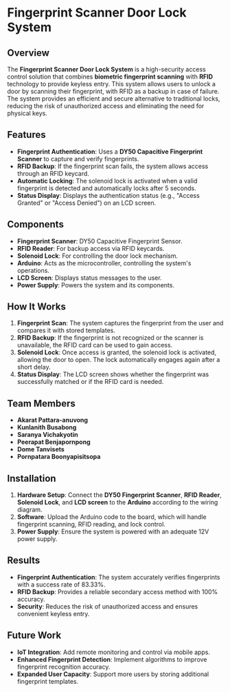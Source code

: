# Fingerprint Scanner Door Lock System

## Overview
The **Fingerprint Scanner Door Lock System** is a high-security access control solution that combines **biometric fingerprint scanning** with **RFID** technology to provide keyless entry. This system allows users to unlock a door by scanning their fingerprint, with RFID as a backup in case of failure. The system provides an efficient and secure alternative to traditional locks, reducing the risk of unauthorized access and eliminating the need for physical keys.

## Features
- **Fingerprint Authentication**: Uses a **DY50 Capacitive Fingerprint Scanner** to capture and verify fingerprints.
- **RFID Backup**: If the fingerprint scan fails, the system allows access through an RFID keycard.
- **Automatic Locking**: The solenoid lock is activated when a valid fingerprint is detected and automatically locks after 5 seconds.
- **Status Display**: Displays the authentication status (e.g., "Access Granted" or "Access Denied") on an LCD screen.

## Components
- **Fingerprint Scanner**: DY50 Capacitive Fingerprint Sensor.
- **RFID Reader**: For backup access via RFID keycards.
- **Solenoid Lock**: For controlling the door lock mechanism.
- **Arduino**: Acts as the microcontroller, controlling the system's operations.
- **LCD Screen**: Displays status messages to the user.
- **Power Supply**: Powers the system and its components.

## How It Works
1. **Fingerprint Scan**: The system captures the fingerprint from the user and compares it with stored templates.
2. **RFID Backup**: If the fingerprint is not recognized or the scanner is unavailable, the RFID card can be used to gain access.
3. **Solenoid Lock**: Once access is granted, the solenoid lock is activated, allowing the door to open. The lock automatically engages again after a short delay.
4. **Status Display**: The LCD screen shows whether the fingerprint was successfully matched or if the RFID card is needed.

## Team Members
- **Akarat Pattara-anuvong**
- **Kunlanith Busabong**  
- **Saranya Vichakyotin**  
- **Peerapat Benjapornpong**  
- **Dome Tanvisets**  
- **Pornpatara Boonyapisitsopa**

## Installation

1. **Hardware Setup**: Connect the **DY50 Fingerprint Scanner**, **RFID Reader**, **Solenoid Lock**, and **LCD screen** to the **Arduino** according to the wiring diagram.
2. **Software**: Upload the Arduino code to the board, which will handle fingerprint scanning, RFID reading, and lock control.
3. **Power Supply**: Ensure the system is powered with an adequate 12V power supply.

## Results
- **Fingerprint Authentication**: The system accurately verifies fingerprints with a success rate of 83.33%.
- **RFID Backup**: Provides a reliable secondary access method with 100% accuracy.
- **Security**: Reduces the risk of unauthorized access and ensures convenient keyless entry.

## Future Work
- **IoT Integration**: Add remote monitoring and control via mobile apps.
- **Enhanced Fingerprint Detection**: Implement algorithms to improve fingerprint recognition accuracy.
- **Expanded User Capacity**: Support more users by storing additional fingerprint templates.
